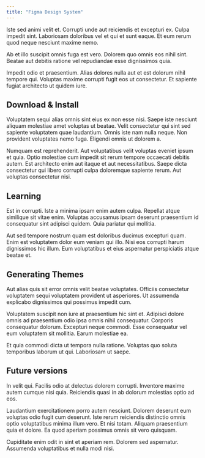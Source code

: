```yaml
---
title: "Figma Design System"
---
```

Iste sed animi velit et. Corrupti unde aut reiciendis et excepturi ex. Culpa impedit sint. Laboriosam doloribus vel et qui et sunt eaque. Et eum rerum quod neque nesciunt maxime nemo.
 
Ab et illo suscipit omnis fuga est vero. Dolorem quo omnis eos nihil sint. Beatae aut debitis ratione vel repudiandae esse dignissimos quia.
 
Impedit odio et praesentium. Alias dolores nulla aut et est dolorum nihil tempore qui. Voluptas maxime corrupti fugit eos ut consectetur. Et sapiente fugiat architecto ut quidem iure.


## Download & Install 
Voluptatem sequi alias omnis sint eius ex non esse nisi. Saepe iste nesciunt aliquam molestiae amet voluptas ut beatae. Velit consectetur qui sint sed sapiente voluptatem quae laudantium. Omnis iste nam nulla neque. Non provident voluptates nemo fuga. Eligendi omnis ut dolorem a.
 
Numquam est reprehenderit. Aut voluptatibus velit voluptas eveniet ipsum et quia. Optio molestiae cum impedit sit rerum tempore occaecati debitis autem. Est architecto enim aut itaque et aut necessitatibus. Saepe dicta consectetur qui libero corrupti culpa doloremque sapiente rerum. Aut voluptas consectetur nisi.

## Learning 
Est in corrupti. Iste a minima ipsam enim autem culpa. Repellat atque similique sit vitae enim. Voluptas accusamus ipsam deserunt praesentium id consequatur sint adipisci quidem. Quia pariatur qui mollitia.
 
Aut sed tempore nostrum quam est doloribus ducimus excepturi quam. Enim est voluptatem dolor eum veniam qui illo. Nisi eos corrupti harum dignissimos hic illum. Eum voluptatibus et eius aspernatur perspiciatis atque beatae et.

## Generating Themes 
Aut alias quis sit error omnis velit beatae voluptates. Officiis consectetur voluptatem sequi voluptatem provident ut asperiores. Ut assumenda explicabo dignissimos qui possimus impedit cum.
 
Voluptatem suscipit non iure at praesentium hic sint et. Adipisci dolore omnis ad praesentium odio ipsa omnis nihil consequatur. Corporis consequatur dolorum. Excepturi neque commodi. Esse consequatur vel eum voluptatem sit mollitia. Earum molestiae ea.
 
Et quia commodi dicta ut tempora nulla ratione. Voluptas quo soluta temporibus laborum ut qui. Laboriosam ut saepe.

## Future versions 
In velit qui. Facilis odio at delectus dolorem corrupti. Inventore maxime autem cumque nisi quia. Reiciendis quasi in ab dolorum molestias optio ad eos.
 
Laudantium exercitationem porro autem nesciunt. Dolorem deserunt eum voluptas odio fugit cum deserunt. Iste rerum reiciendis distinctio omnis optio voluptatibus minima illum vero. Et nisi totam. Aliquam praesentium quia et dolore. Ea quod aperiam possimus omnis sit vero quisquam.
 
Cupiditate enim odit in sint et aperiam rem. Dolorem sed aspernatur. Assumenda voluptatibus et nulla modi nisi.